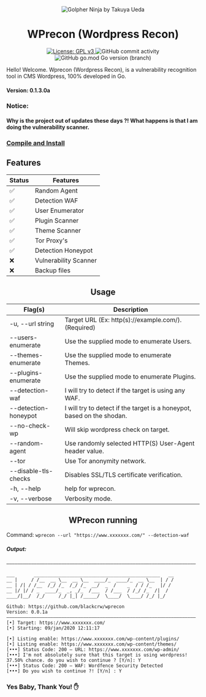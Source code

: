 <p align="center" ><img alt="Golpher Ninja by Takuya Ueda" src="https://raw.githubusercontent.com/tenntenn/gopher-stickers/master/png/ninja.png"></p>

<h1 align="center">WPrecon (Wordpress Recon)</h1>
<p align="center"> 
  <a href="https://www.gnu.org/licenses/gpl-3.0">
    <img alt="License: GPL v3" src="https://img.shields.io/badge/License-GPLv3-blue.svg">
  </a>
  <img alt="GitHub commit activity" src="https://img.shields.io/github/commit-activity/m/blackcrw/wprecon">
  <img alt="GitHub go.mod Go version (branch)" src="https://img.shields.io/github/go-mod/go-version/blackcrw/wprecon/master?label=Go&logo=go">
  
Hello! Welcome. Wprecon (Wordpress Recon), is a vulnerability recognition tool in CMS Wordpress, 100% developed in Go.
</p> 

#### Version: 0.1.3.0a

### Notice:
#### Why is the project out of updates these days ?! What happens is that I am doing the vulnerability scanner.

### [Compile and Install](https://github.com/blackcrw/wprecon/blob/dev/doc/compile&install.md)

## Features

| Status        | Features              |
|---------------|-----------------------|
|   ✅          | Random Agent          |
|   ✅          | Detection WAF         |
|   ✅          | User Enumerator       |
|   ✅          | Plugin Scanner        |
|   ✅          | Theme Scanner         |
|   ✅          | Tor Proxy's           |
|   ✅          | Detection Honeypot    |
|   ❌          | Vulnerability Scanner |
|   ❌          | Backup files          |

<h2 align="center">Usage</h2>

| Flag(s)                    | Description                                                            |
|----------------------------|------------------------------------------------------------------------|
|  -u, --url string          | Target URL (Ex: http(s)://example.com/). (Required)                    |
|      --users-enumerate     | Use the supplied mode to enumerate Users.                              |
|      --themes-enumerate    | Use the supplied mode to enumerate Themes.                             |
|      --plugins-enumerate   | Use the supplied mode to enumerate Plugins.                            |
|      --detection-waf       | I will try to detect if the target is using any WAF.                   |
|      --detection-honeypot  | I will try to detect if the target is a honeypot, based on the shodan. |
|      --no-check-wp         | Will skip wordpress check on target.                                   |
|      --random-agent        | Use randomly selected HTTP(S) User-Agent header value.                 |
|      --tor                 | Use Tor anonymity network.                                             |
|      --disable-tls-checks  | Disables SSL/TLS certificate verification.                             |
|  -h, --help                | help for wprecon.                                                      |
|  -v, --verbose             | Verbosity mode.                                                        |

<h2 align="center">WPrecon running</h2>

Command: `wprecon --url "https://www.xxxxxxx.com/" --detection-waf`
##### Output:
```
—————————————————————————————————————————————————————————————————————

___       ______________________________________________   __
__ |     / /__  __ \__  __ \__  ____/_  ____/_  __ \__  | / /
__ | /| / /__  /_/ /_  /_/ /_  __/  _  /    _  / / /_   |/ /
__ |/ |/ / _  ____/_  _, _/_  /___  / /___  / /_/ /_  /|  /
____/|__/  /_/     /_/ |_| /_____/  \____/  \____/ /_/ |_/

Github: https://github.com/blackcrw/wprecon
Version: 0.0.1a
—————————————————————————————————————————————————————————————————————
[•] Target: https://www.xxxxxxx.com/
[•] Starting: 09/jan/2020 12:11:17

[•] Listing enable: https://www.xxxxxxx.com/wp-content/plugins/
[•] Listing enable: https://www.xxxxxxx.com/wp-content/themes/
[•••] Status Code: 200 — URL: https://www.xxxxxxx.com/wp-admin/
[•••] I'm not absolutely sure that this target is using wordpress! 37.50% chance. do you wish to continue ? [Y/n]: Y
[•••] Status Code: 200 — WAF: Wordfence Security Detected
[•••] Do you wish to continue ?! [Y/n] : Y
```

### Yes Baby, Thank You! ✋
